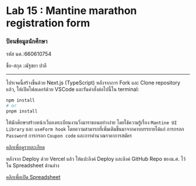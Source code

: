 # Lab 15 : Mantine marathon registration form

### ป้อนข้อมูลนักศึกษา

รหัส นศ.:660610754

ชื่อ-สกุล :ณัฐชยา ปาลี

---

โปรเจคนี้สร้างขึ้นด้วย Next.js (TypeScript)
หลังจากการ Fork และ Clone repository แล้ว, ให้เปิดโฟลเดอร์ด้วย VSCode และรันคำสั่งต่อไปนี้ใน terminal:

```bash
npm install
# or
pnpm install
```

ให้นักศึกษาสร้างหน้าเว็บลงทะเบียนงานวิ่งมาราธอนอย่างง่าย โดยใช้ความรู้เรื่อง `Mantine UI Library` และ `useForm hook` โดยความสามารถที่เพิ่มเติมขึ้นมาจากคาบบรรยายได้แก่ การกรอก `Password` การกรอก `Coupon code` และการคำนวณราคาการสมัคร

[คลิกเพื่อดูรายละเอียด](https://o365cmu-my.sharepoint.com/:b:/g/personal/dome_potikanond_cmu_ac_th/Ef27GcFXIdhGsiGPd3WzAjoBmI3pu6oh49fQlaMEap3O4w?e=cWyqN2)

หลังจาก Deploy ด้วย Vercel แล้ว ให้แปะลิงค์ Deploy และลิงค์ GitHub Repo ของน.ศ. ไว้ใน Spreadsheet ด้านล่าง

[คลิกเพื่อเปิด Spreadsheet](https://o365cmu-my.sharepoint.com/:x:/g/personal/dome_potikanond_cmu_ac_th/EfmPM2Wz7OZAiAn23yVwzKwBacdSRIyVOhMjqTMzrHohMg?e=gWuUzE)
